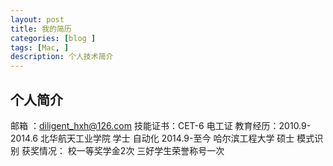 ```yaml
---
layout: post
title: 我的简历
categories: [blog ]
tags: [Mac, ]
description: 个人技术简介
---
```

## 个人简介
邮箱    ：diligent_hxh@126.com
技能证书：CET-6
         电工证
教育经历：2010.9-2014.6 北华航天工业学院 学士 自动化
         2014.9-至今    哈尔滨工程大学 硕士 模式识别
获奖情况： 校一等奖学金2次
           三好学生荣誉称号一次